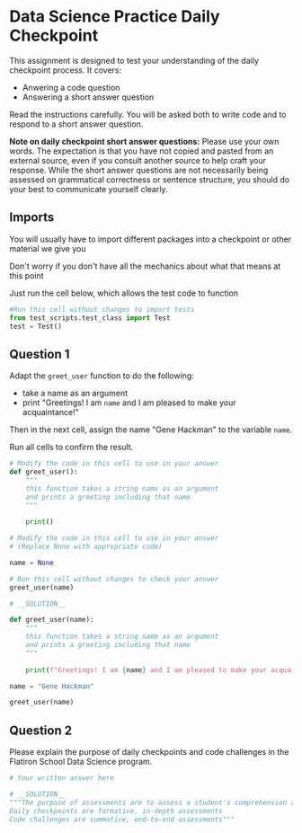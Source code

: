 # Data Science Practice Daily Checkpoint

This assignment is designed to test your understanding of the daily checkpoint process. It covers:

 - Anwering a code question
 - Answering a short answer question
 
Read the instructions carefully. You will be asked both to write code and to respond to a short answer question.

**Note on daily checkpoint short answer questions:** Please use your own words. The expectation is that you have not copied and pasted from an external source, even if you consult another source to help craft your response. While the short answer questions are not necessarily being assessed on grammatical correctness or sentence structure, you should do your best to communicate yourself clearly.

## Imports

You will usually have to import different packages into a checkpoint or other material we give you

Don't worry if you don't have all the mechanics about what that means at this point

Just run the cell below, which allows the test code to function


```python
#Run this cell without changes to import tests
from test_scripts.test_class import Test
test = Test()
```

## Question 1

Adapt the `greet_user` function to do the following:

 - take a name as an argument
 - print "Greetings! I am `name` and I am pleased to make your acquaintance!"

Then in the next cell, assign the name "Gene Hackman" to the variable `name`.

Run all cells to confirm the result.


```python
# Modify the code in this cell to use in your answer
def greet_user():
    """
    this function takes a string name as an argument 
    and prints a greeting including that name 
    """
    
    print()
```


```python
# Modify the code in this cell to use in your answer 
# (Replace None with appropriate code)

name = None
```


```python
# Run this cell without changes to check your answer
greet_user(name)
```


```python
# __SOLUTION__

def greet_user(name):
    """
    this function takes a string name as an argument 
    and prints a greeting including that name 
    """
    
    print(f"Greetings! I am {name} and I am pleased to make your acquaintance!")

name = "Gene Hackman"

greet_user(name)
```

## Question 2

Please explain the purpose of daily checkpoints and code challenges in the Flatiron School Data Science program.


```python
# Your written answer here
```


```python
# __SOLUTION__
"""The purpose of assessments are to assess a student's comprehension and application of our Data Science program's key content.
Daily checkpoints are formative, in-depth assessments
Code challenges are summative, end-to-end assessments"""
```
